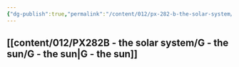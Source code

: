 ```yaml
---
{"dg-publish":true,"permalink":"/content/012/px-282-b-the-solar-system/px-282-b-0-solar-system/","pinned":true,"noteIcon":"1","created":"2024-11-27T22:55:07.214+00:00","updated":"2024-12-17T21:44:04.333+00:00"}
---
```


## [[content/012/PX282B - the solar system/G - the sun/G - the sun\|G - the sun]]
